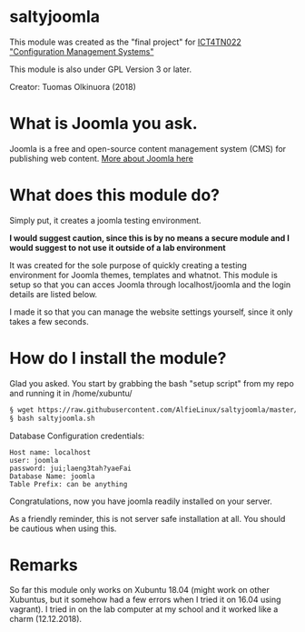 # saltyjoomla

This module was created as the "final project" for [ICT4TN022 "Configuration Management Systems"](http://terokarvinen.com/2018/aikataulu--palvelinten-hallinta-ict4tn022-3004-ti-ja-3002-to--loppukevat-2018-5p) 

This module is also under GPL Version 3 or later.

Creator: Tuomas Olkinuora (2018)

# What is Joomla you ask.

Joomla is a free and open-source content management system (CMS) for publishing web content. 
[More about Joomla here](https://en.wikipedia.org/wiki/Joomla)

# What does this module do?

Simply put, it creates a joomla testing environment. 

**I would suggest caution, since this is by no means a secure module and I would suggest to not use it outside of a lab environment**

It was created for the sole purpose of quickly creating a testing environment for Joomla themes, templates and whatnot. This module is setup so that you can acces Joomla through localhost/joomla and the login details are listed below.

I made it so that you can manage the website settings yourself, since it only takes a few seconds.

# How do I install the module?

Glad you asked. You start by grabbing the bash "setup script" from my repo and running it in /home/xubuntu/

```bash
§ wget https://raw.githubusercontent.com/AlfieLinux/saltyjoomla/master/saltyjoomla.sh
§ bash saltyjoomla.sh
```

Database Configuration credentials:

```
Host name: localhost
user: joomla
password: jui;laeng3tah?yaeFai
Database Name: joomla
Table Prefix: can be anything
```

Congratulations, now you have joomla readily installed on your server.

As a friendly reminder, this is not server safe installation at all. You should be cautious when using this.

# Remarks

So far this module only works on Xubuntu 18.04 (might work on other Xubuntus, but it somehow had a few errors when I tried it on 16.04 using vagrant). I tried in on the lab computer at my school and it worked like a charm (12.12.2018).
